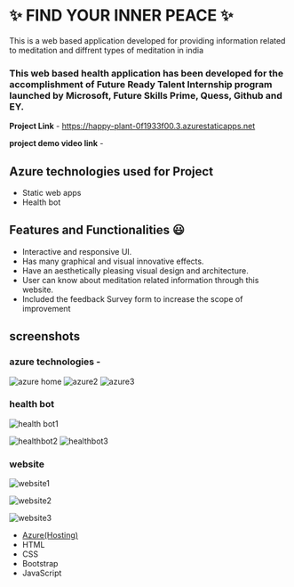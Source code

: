 # ✨ FIND YOUR INNER PEACE ✨

This is a web based application developed for providing information related to meditation and diffrent types of meditation  in india

### This web based health application has been developed for the accomplishment of Future Ready Talent Internship program launched by Microsoft, Future Skills Prime, Quess, Github and EY.


**Project Link** - https://happy-plant-0f1933f00.3.azurestaticapps.net

**project demo video link** - 

## Azure technologies used for Project

- Static web apps
- Health bot

## Features and Functionalities 😃

- Interactive and responsive UI.
- Has many graphical and visual innovative effects.
- Have an aesthetically pleasing visual design and architecture.
- User can know about meditation related information through this website.
- Included the feedback Survey form to increase the scope of improvement 

## screenshots




### azure technologies -
![azure home](https://user-images.githubusercontent.com/118122798/230766682-398033b2-b623-47b8-a664-f5516dabb434.png)
![azure2](https://user-images.githubusercontent.com/118122798/230766689-2a4a67f4-f746-4f0b-8e98-9e93e114a906.png)
![azure3](https://user-images.githubusercontent.com/118122798/230766692-821d9c57-9bdf-41c2-bc6c-2b2a2905b2d2.png)




### health bot
![health bot1](https://user-images.githubusercontent.com/118122798/230766698-3f98752c-e2e2-4abb-9e6f-ad65b2abf553.png)

![healthbot2](https://user-images.githubusercontent.com/118122798/230766699-d4515922-b76e-48f7-8e87-2cbf7ee5621f.png)
![healthbot3](https://user-images.githubusercontent.com/118122798/230766719-85dabf42-a351-43ef-961b-431d4dbae41e.png)



### website
![website1](https://user-images.githubusercontent.com/118122798/230766724-3b851029-6363-4266-a15d-805dc1226b4b.png)


![website2](https://user-images.githubusercontent.com/118122798/230766726-06d6749f-7223-40a5-b0e8-f116f3823741.png)



![website3](https://user-images.githubusercontent.com/118122798/230766729-ae6bf9f3-abfb-4655-aa8d-68dd6c96df09.png)




- [Azure(Hosting)](https://azure.microsoft.com/en-in/features/azure-portal/)
- HTML
- CSS
- Bootstrap
- JavaScript
